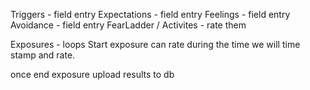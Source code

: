 Triggers - field entry
Expectations - field entry
Feelings - field entry
Avoidance - field entry
FearLadder / Activites - rate them

Exposures - loops
Start exposure
can rate during the time
we will time stamp and rate.

once end exposure upload results to db